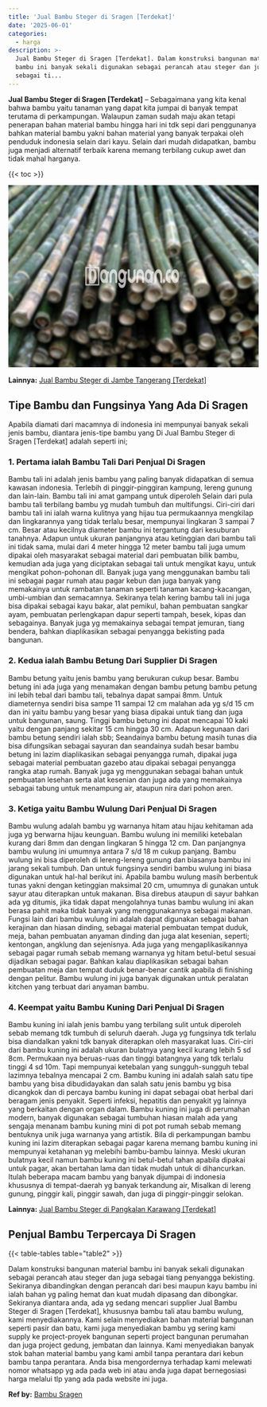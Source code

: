 ```yaml
---
title: 'Jual Bambu Steger di Sragen [Terdekat]'
date: '2025-06-01'
categories:
  - harga
description: >-
  Jual Bambu Steger di Sragen [Terdekat]. Dalam konstruksi bangunan material
  bambu ini banyak sekali digunakan sebagai perancah atau steger dan juga
  sebagai ti...
---
```


**Jual Bambu Steger di Sragen \[Terdekat\]** – Sebagaimana yang kita kenal bahwa bambu yaitu tanaman yang dapat kita jumpai di banyak tempat terutama di perkampungan. Walaupun zaman sudah maju akan tetapi penerapan bahan material bambu hingga hari ini tdk sepi dari penggunanya bahkan material bambu yakni bahan material yang banyak terpakai oleh penduduk indonesia selain dari kayu. Selain dari mudah didapatkan, bambu juga menjadi alternatif terbaik karena memang terbilang cukup awet dan tidak mahal harganya.

{{< toc >}}

![Jual Bambu Steger di Sragen [Terdekat]](/images/jual-bambu-tali-01.png)

**Lainnya:** [Jual Bambu Steger di Jambe Tangerang \[Terdekat\]](https://bambu.bangunan.co/jual-bambu-steger-di-jambe-tangerang-terdekat/)

## Tipe Bambu dan Fungsinya Yang Ada Di Sragen

Apabila diamati dari macamnya di indonesia ini mempunyai banyak sekali jenis bambu, diantara jenis-tipe bambu yang Di Jual Bambu Steger di Sragen \[Terdekat\] adalah seperti ini;

### 1\. Pertama ialah Bambu Tali Dari Penjual Di Sragen

Bambu tali ini adalah jenis bambu yang paling banyak didapatkan di semua kawasan indonesia. Terlebih di pinggir-pinggiran kampung, lereng gunung dan lain-lain. Bambu tali ini amat gampang untuk diperoleh Selain dari pula bambu tali terbilang bambu yg mudah tumbuh dan multifungsi. Ciri-ciri dari bambu tali ini ialah warna kulitnya yang hijau tua permukaannya mengkilap dan lingkarannya yang tidak terlalu besar, mempunyai lingkaran 3 sampai 7 cm. Besar atau kecilnya diameter bambu ini tergantung dari kesuburan tanahnya. Adapun untuk ukuran panjangnya atau ketinggian dari bambu tali ini tidak sama, mulai dari 4 meter hingga 12 meter bambu tali juga umum dipakai oleh masyarakat sebagai material dari pembuatan bilik bambu, kemudian ada juga yang diciptakan sebagai tali untuk mengikat kayu, untuk mengikat pohon-pohonan dll. Banyak juga yang menggunakan bambu tali ini sebagai pagar rumah atau pagar kebun dan juga banyak yang memakainya untuk rambatan tanaman seperti tanaman kacang-kacangan, umbi-umbian dan semacamnya. Sekiranya telah kering bambu tali ini juga bisa dipakai sebagai kayu bakar, alat pemikul, bahan pembuatan sangkar ayam, pembuatan perlengkapan dapur seperti tampah, besek, kipas dan sebagainya. Banyak juga yg memakainya sebagai tempat jemuran, tiang bendera, bahkan diaplikasikan sebagai penyangga bekisting pada bangunan.

### 2\. Kedua ialah Bambu Betung Dari Supplier Di Sragen

Bambu betung yaitu jenis bambu yang berukuran cukup besar. Bambu betung ini ada juga yang menamakan dengan bambu petung bambu petung ini lebih tebal dari bambu tali, tebalnya dapat sampai 8mm. Untuk diameternya sendiri bisa sampe 11 sampai 12 cm malahan ada yg s/d 15 cm dan ini yaitu bambu yang besar yang biasa dipakai untuk tiang dan juga untuk bangunan, saung. Tinggi bambu betung ini dapat mencapai 10 kaki yaitu dengan panjang sekitar 15 cm hingga 30 cm. Adapun kegunaan dari bambu betung sendiri ialah sbb; Seandainya bambu betung masih tunas dia bisa difungsikan sebagai sayuran dan seandainya sudah besar bambu betung ini lazim diaplikasikan sebagai penyangga rumah, dipakai juga sebagai material pembuatan gazebo atau dipakai sebagai penyangga rangka atap rumah. Banyak juga yg menggunakan sebagai bahan untuk pembuatan lesehan serta alat kesenian dan juga ada yang memakainya sebagai tabung untuk menampung air, ataupun nira dari pohon aren.

### 3\. Ketiga yaitu Bambu Wulung Dari Penjual Di Sragen

Bambu wulung adalah bambu yg warnanya hitam atau hijau kehitaman ada juga yg berwarna hijau keunguan. Bambu wulung ini memiliki ketebalan kurang dari 8mm dan dengan lingkaran 5 hingga 12 cm. Dan panjangnya bambu wulung ini umumnya antara 7 s/d 18 m cukup panjang. Bambu wulung ini bisa diperoleh di lereng-lereng gunung dan biasanya bambu ini jarang sekali tumbuh. Dan untuk fungsinya sendiri bambu wulung ini biasa digunakan untuk hal-hal berikut ini. Apabila bambu wulung masih berbentuk tunas yakni dengan ketinggian maksimal 20 cm, umumnya di gunakan untuk sayur atau diterapkan untuk makanan. Bisa direbus ataupun di sayur bahkan ada yg ditumis, jika tidak dapat mengolahnya tunas bambu wulung ini akan berasa pahit maka tidak banyak yang menggunakannya sebagai makanan. Fungsi lain dari bambu wulung ini adalah dapat digunakan sebagai bahan kerajinan dan hiasan dinding, sebagai material pembuatan tempat duduk, meja, bahan pembuatan anyaman dinding dan juga alat kesenian, seperti; kentongan, angklung dan sejenisnya. Ada juga yang mengaplikasikannya sebagai pagar rumah sebab memang warnanya yg hitam betul-betul sesuai dijadikan sebagai pagar. Bahkan kalau diaplikasikan sebagai bahan pembuatan meja dan tempat duduk benar-benar cantik apabila di finishing dengan pelitur. Bambu wulung ini juga banyak digunakan untuk peralatan kitchen yang terbuat dari anyaman bambu.

### 4\. Keempat yaitu Bambu Kuning Dari Penjual Di Sragen

Bambu kuning ini ialah jenis bambu yang terbilang sulit untuk diperoleh sebab memang tdk tumbuh di seluruh daerah. Juga yg fungsinya tdk terlalu bisa diandalkan yakni tdk banyak diterapkan oleh masyarakat luas. Ciri-ciri dari bambu kuning ini adalah ukuran bulatnya yang kecil kurang lebih 5 sd 8cm. Permukaan nya beruas-ruas dan tinggi batangnya yang tdk terlalu tinggi 4 sd 10m. Tapi mempunyai ketebalan yang sungguh-sungguh tebal lazimnya tebalnya mencapai 2 cm. Bambu kuning ini adalah salah satu tipe bambu yang bisa dibudidayakan dan salah satu jenis bambu yg bisa dicangkok dan di percaya bambu kuning ini dapat sebagai obat herbal dari beragam jenis penyakit. Seperti infeksi, hepatitis dan penyakit yg lainnya yang berkaitan dengan organ dalam. Bambu kuning ini juga di perumahan modern, banyak digunakan sebagai tumbuhan hiasan malah ada yang sengaja menanam bambu kuning mini di pot pot rumah sebab memang bentuknya unik juga warnanya yang artistik. Bila di perkampungan bambu kuning ini lazim diterapkan sebagai pagar karena memang bambu kuning ini mempunyai ketahanan yg melebihi bambu-bambu lainnya. Meski ukuran bulatnya kecil namun bambu kuning ini betul-betul tahan apabila dipakai untuk pagar, akan bertahan lama dan tidak mudah untuk di dihancurkan. Itulah beberapa macam bambu yang banyak dijumpai di indonesia khususnya di tempat-daerah yg banyak terkandung air, Misalkan di lereng gunung, pinggir kali, pinggir sawah, dan juga di pinggir-pinggir selokan.

**Lainnya:** [Jual Bambu Steger di Pangkalan Karawang \[Terdekat\]](https://bambu.bangunan.co/jual-bambu-steger-di-pangkalan-karawang-terdekat/)

## Penjual Bambu Terpercaya Di Sragen

{{< table-tables table="table2" >}}

Dalam konstruksi bangunan material bambu ini banyak sekali digunakan sebagai perancah atau steger dan juga sebagai tiang penyangga bekisting. Sekiranya dibandingkan dengan perancah dari besi maupun kayu bambu ini ialah bahan yg paling hemat dan kuat mudah dipasang dan dibongkar. Sekiranya diantara anda, ada yg sedang mencari supplier Jual Bambu Steger di Sragen \[Terdekat\], khususnya bambu tali atau bambu wulung, kami menyediakannya. Kami selain menyediakan bahan material bangunan seperti pasir dan batu, kami juga menyediakan bambu yg sering kami supply ke project-proyek bangunan seperti project bangunan perumahan dan juga project gedung, jembatan dan lainnya. Kami menyediakan banyak stok bahan material bambu yang kami ambil tanpa perantara dari kebun bambu tanpa perantara. Anda bisa mengordernya terhadap kami melewati nomor whatsapp yg ada pada web ini atau anda juga dapat bernegosiasi harga melalui tlp yang ada pada website ini juga.

**Ref by:** [Bambu Sragen](https://id.wikipedia.org/wiki/Bambu)
